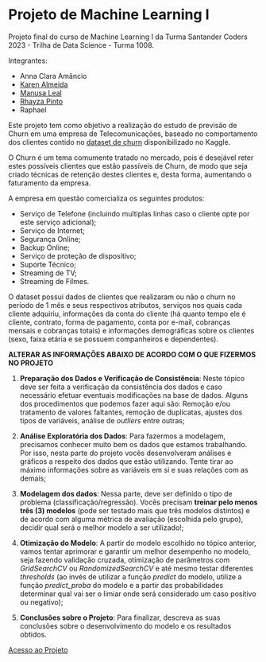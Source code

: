 # Projeto de Machine Learning I

Projeto final do curso de Machine Learning I da Turma Santander Coders 2023 - Trilha de Data Science - Turma 1008.

Integrantes:
- Anna Clara Amâncio
- [Karen Almeida](https://github.com/KarenAlmeida23)
- [Manusa Leal](https://github.com/manusaleal)
- [Rhayza Pinto](https://github.com/RhayzaPinto)
- Raphael

Este projeto tem como objetivo a realização do estudo de previsão de Churn em uma empresa de Telecomunicações, baseado no comportamento dos clientes contido no [dataset de churn](https://www.kaggle.com/datasets/blastchar/telco-customer-churn) disponibilizado no Kaggle. 

O Churn é um tema comumente tratado no mercado, pois é desejável reter estes possíveis clientes que estão passíveis de Churn, de modo que seja criado técnicas de retenção destes clientes e, desta forma, aumentando o faturamento da empresa.

A empresa em questão comercializa os seguintes produtos:
- Serviço de Telefone (incluindo multiplas linhas caso o cliente opte por este serviço adicional);
- Serviço de Internet;
- Segurança Online;
- Backup Online;
- Serviço de proteção de dispositivo;
- Suporte Técnico;
- Streaming de TV;
- Streaming de Filmes.


O dataset possui dados de clientes que realizaram ou não o churn no período de 1 mês e seus respectivos atributos, serviços nos quais cada cliente adquiriu, informações da conta do cliente (há quanto tempo ele é cliente, contrato, forma de pagamento, conta por e-mail, cobranças mensais e cobranças totais) e informações demográficas sobre os clientes (sexo, faixa etária e se possuem companheiros e dependentes).

**ALTERAR AS INFORMAÇÕES ABAIXO DE ACORDO COM O QUE FIZERMOS NO PROJETO**

1. **Preparação dos Dados e Verificação de Consistência**: Neste tópico deve ser feita a verificação da consistência dos dados e caso necessário efetuar eventuais modificações na base de dados. Alguns dos procedimentos que podemos fazer aqui são: Remoção e/ou tratamento de valores faltantes, remoção de duplicatas, ajustes dos tipos de variáveis, análise de _outliers_ entre outras;

2. **Análise Exploratória dos Dados**: Para fazermos a modelagem, precisamos conhecer muito bem os dados que estamos trabalhando. Por isso, nesta parte do projeto vocês desenvolveram análises e gráficos a respeito dos dados que estão utilizando. Tente tirar ao máximo informações sobre as variáveis em si e suas relações com as demais;

3. **Modelagem dos dados**: Nessa parte, deve ser definido o tipo de problema (classificação/regressão). Vocês precisam **treinar pelo menos três (3) modelos** (pode ser testado mais que três modelos distintos) e de acordo com alguma métrica de avaliação (escolhida pelo grupo), decidir qual será o melhor modelo a ser utilizado!;

4. **Otimização do Modelo**: A partir do modelo escolhido no tópico anterior, vamos tentar aprimorar e garantir um melhor desempenho no modelo, seja fazendo validação cruzada, otimização de parâmetros com _GridSearchCV_ ou _RandomizedSearchCV_ e até mesmo testar diferentes _thresholds_ (ao invés de utilizar a função _predict_ do modelo, utilize a função _predict_proba_ do modelo e a partir das probabilidades determinar qual vai ser o limiar onde será considerado um caso positivo ou negativo);

5. **Conclusões sobre o Projeto**: Para finalizar, descreva as suas conclusões sobre o desenvolvimento do modelo e os resultados obtidos.

[Acesso ao Projeto](Churn_Telco.ipynb)

